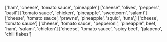 ['ham', 'cheese', 'tomato sauce', 'pineapple']
['cheese', 'olives', 'peppers', 'basil']
['tomato sauce', 'chicken', 'pineapple', 'sweetcorn', 'salami']
['cheese', 'tomato sauce', 'prawns', 'pineapple', 'squid', 'tuna',]
['cheese', 'tomato sauce']
['cheese', 'tomato sauce', 'pepperoni', 'pineapple', beef, 'ham', 'salami', 'chicken']
['cheese', 'tomato sauce', 'spicy beef', 'jalapeno', 'chili flakes']